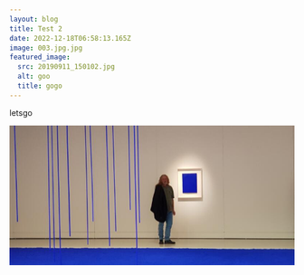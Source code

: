```yaml
---
layout: blog
title: Test 2
date: 2022-12-18T06:58:13.165Z
image: 003.jpg.jpg
featured_image:
  src: 20190911_150102.jpg
  alt: goo
  title: gogo
---
```

letsgo

![gogogogog](20190911_150102.jpg "gogogo")